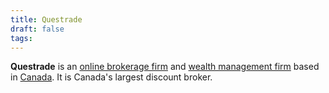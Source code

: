 ```yaml
---
title: Questrade
draft: false
tags:
---
```

**Questrade** is an [online brokerage firm](https://en.wikipedia.org/wiki/Online_brokerage_firm "Online brokerage firm") and [wealth management firm](https://en.wikipedia.org/wiki/Wealth_management_firm "Wealth management firm") based in [Canada](https://en.wikipedia.org/wiki/Canada "Canada"). It is Canada's largest discount broker.